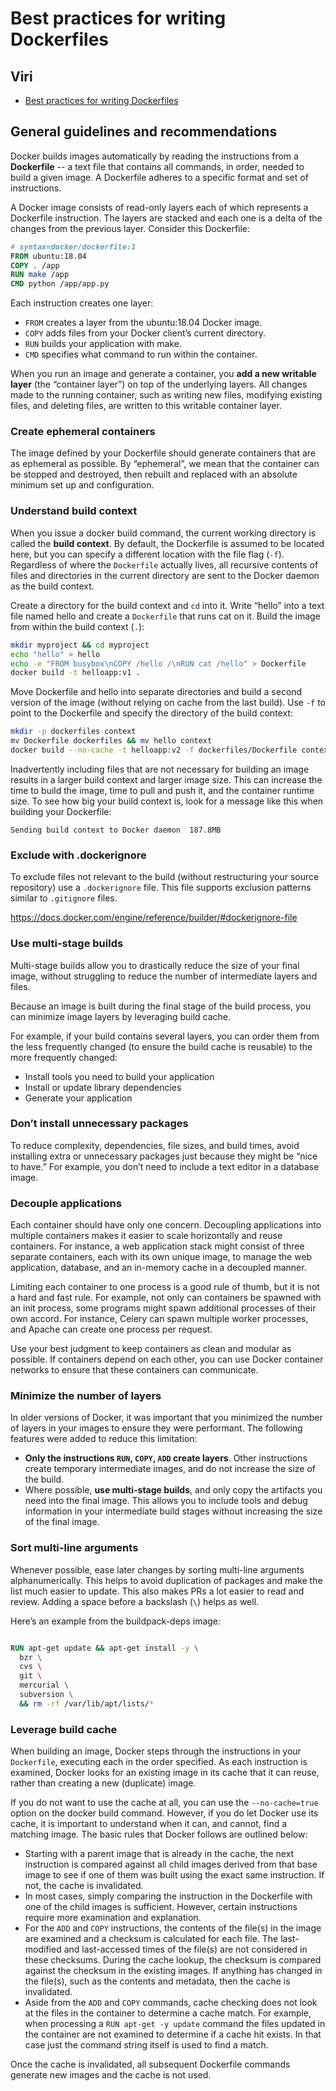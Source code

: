 # Best practices for writing Dockerfiles

## Viri
- [Best practices for writing Dockerfiles](https://docs.docker.com/develop/develop-images/dockerfile_best-practices/)

## General guidelines and recommendations

Docker builds images automatically by reading the instructions from a **Dockerfile** -- a text file that contains all commands, in order, needed to build a given image. A Dockerfile adheres to a specific format and set of instructions.

A Docker image consists of read-only layers each of which represents a Dockerfile instruction. The layers are stacked and each one is a delta of the changes from the previous layer. Consider this Dockerfile:

```Dockerfile
# syntax=docker/dockerfile:1
FROM ubuntu:18.04
COPY . /app
RUN make /app
CMD python /app/app.py
```

Each instruction creates one layer:
- `FROM` creates a layer from the ubuntu:18.04 Docker image.
- `COPY` adds files from your Docker client’s current directory.
- `RUN` builds your application with make.
- `CMD` specifies what command to run within the container.

When you run an image and generate a container, you **add a new writable layer** (the “container layer”) on top of the underlying layers. All changes made to the running container, such as writing new files, modifying existing files, and deleting files, are written to this writable container layer.

### Create ephemeral containers
The image defined by your Dockerfile should generate containers that are as ephemeral as possible. By “ephemeral”, we mean that the container can be stopped and destroyed, then rebuilt and replaced with an absolute minimum set up and configuration.

### Understand build context
When you issue a docker build command, the current working directory is called the **build context**. By default, the Dockerfile is assumed to be located here, but you can specify a different location with the file flag (`-f`). Regardless of where the `Dockerfile` actually lives, all recursive contents of files and directories in the current directory are sent to the Docker daemon as the build context.

Create a directory for the build context and `cd` into it. Write “hello” into a text file named hello and create a `Dockerfile` that runs cat on it. Build the image from within the build context (`.`):

```bash
mkdir myproject && cd myproject
echo "hello" > hello
echo -e "FROM busybox\nCOPY /hello /\nRUN cat /hello" > Dockerfile
docker build -t helloapp:v1 .
```
Move Dockerfile and hello into separate directories and build a second version of the image (without relying on cache from the last build). Use `-f` to point to the Dockerfile and specify the directory of the build context:

```bash
mkdir -p dockerfiles context
mv Dockerfile dockerfiles && mv hello context
docker build --no-cache -t helloapp:v2 -f dockerfiles/Dockerfile context
```
Inadvertently including files that are not necessary for building an image results in a larger build context and larger image size. This can increase the time to build the image, time to pull and push it, and the container runtime size. To see how big your build context is, look for a message like this when building your Dockerfile:

    Sending build context to Docker daemon  187.8MB

### Exclude with .dockerignore
To exclude files not relevant to the build (without restructuring your source repository) use a `.dockerignore` file. This file supports exclusion patterns similar to `.gitignore` files. 

https://docs.docker.com/engine/reference/builder/#dockerignore-file

### Use multi-stage builds
Multi-stage builds allow you to drastically reduce the size of your final image, without struggling to reduce the number of intermediate layers and files.

Because an image is built during the final stage of the build process, you can minimize image layers by leveraging build cache.

For example, if your build contains several layers, you can order them from the less frequently changed (to ensure the build cache is reusable) to the more frequently changed:
- Install tools you need to build your application
- Install or update library dependencies
- Generate your application

### Don’t install unnecessary packages
To reduce complexity, dependencies, file sizes, and build times, avoid installing extra or unnecessary packages just because they might be “nice to have.” For example, you don’t need to include a text editor in a database image.

### Decouple applications
Each container should have only one concern. Decoupling applications into multiple containers makes it easier to scale horizontally and reuse containers. For instance, a web application stack might consist of three separate containers, each with its own unique image, to manage the web application, database, and an in-memory cache in a decoupled manner.

Limiting each container to one process is a good rule of thumb, but it is not a hard and fast rule. For example, not only can containers be spawned with an init process, some programs might spawn additional processes of their own accord. For instance, Celery can spawn multiple worker processes, and Apache can create one process per request.

Use your best judgment to keep containers as clean and modular as possible. If containers depend on each other, you can use Docker container networks to ensure that these containers can communicate.

### Minimize the number of layers
In older versions of Docker, it was important that you minimized the number of layers in your images to ensure they were performant. The following features were added to reduce this limitation:
- **Only the instructions `RUN`, `COPY`, `ADD` create layers**. Other instructions create temporary intermediate images, and do not increase the size of the build.
- Where possible, **use multi-stage builds**, and only copy the artifacts you need into the final image. This allows you to include tools and debug information in your intermediate build stages without increasing the size of the final image.

### Sort multi-line arguments
Whenever possible, ease later changes by sorting multi-line arguments alphanumerically. This helps to avoid duplication of packages and make the list much easier to update. This also makes PRs a lot easier to read and review. Adding a space before a backslash (`\`) helps as well.

Here’s an example from the buildpack-deps image:
```Dockerfile

RUN apt-get update && apt-get install -y \
  bzr \
  cvs \
  git \
  mercurial \
  subversion \
  && rm -rf /var/lib/apt/lists/*
```

### Leverage build cache
When building an image, Docker steps through the instructions in your `Dockerfile`, executing each in the order specified. As each instruction is examined, Docker looks for an existing image in its cache that it can reuse, rather than creating a new (duplicate) image.

If you do not want to use the cache at all, you can use the `--no-cache=true` option on the docker build command. However, if you do let Docker use its cache, it is important to understand when it can, and cannot, find a matching image. The basic rules that Docker follows are outlined below:
- Starting with a parent image that is already in the cache, the next instruction is compared against all child images derived from that base image to see if one of them was built using the exact same instruction. If not, the cache is invalidated.
- In most cases, simply comparing the instruction in the Dockerfile with one of the child images is sufficient. However, certain instructions require more examination and explanation.
- For the `ADD` and `COPY` instructions, the contents of the file(s) in the image are examined and a checksum is calculated for each file. The last-modified and last-accessed times of the file(s) are not considered in these checksums. During the cache lookup, the checksum is compared against the checksum in the existing images. If anything has changed in the file(s), such as the contents and metadata, then the cache is invalidated.
- Aside from the `ADD` and `COPY` commands, cache checking does not look at the files in the container to determine a cache match. For example, when processing a `RUN apt-get -y update` command the files updated in the container are not examined to determine if a cache hit exists. In that case just the command string itself is used to find a match.

Once the cache is invalidated, all subsequent Dockerfile commands generate new images and the cache is not used.

